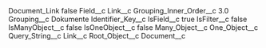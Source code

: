 <?xml version="1.0" encoding="UTF-8"?>
<CustomMetadata xmlns="http://soap.sforce.com/2006/04/metadata" xmlns:xsi="http://www.w3.org/2001/XMLSchema-instance" xmlns:xsd="http://www.w3.org/2001/XMLSchema">
    <label>Document_Link</label>
    <protected>false</protected>
    <values>
        <field>Field__c</field>
        <value xsi:type="xsd:string">Link__c</value>
    </values>
    <values>
        <field>Grouping_Inner_Order__c</field>
        <value xsi:type="xsd:double">3.0</value>
    </values>
    <values>
        <field>Grouping__c</field>
        <value xsi:type="xsd:string">Dokumente</value>
    </values>
    <values>
        <field>Identifier_Key__c</field>
        <value xsi:nil="true"/>
    </values>
    <values>
        <field>IsField__c</field>
        <value xsi:type="xsd:boolean">true</value>
    </values>
    <values>
        <field>IsFilter__c</field>
        <value xsi:type="xsd:boolean">false</value>
    </values>
    <values>
        <field>IsManyObject__c</field>
        <value xsi:type="xsd:boolean">false</value>
    </values>
    <values>
        <field>IsOneObject__c</field>
        <value xsi:type="xsd:boolean">false</value>
    </values>
    <values>
        <field>Many_Object__c</field>
        <value xsi:nil="true"/>
    </values>
    <values>
        <field>One_Object__c</field>
        <value xsi:nil="true"/>
    </values>
    <values>
        <field>Query_String__c</field>
        <value xsi:type="xsd:string">Link__c</value>
    </values>
    <values>
        <field>Root_Object__c</field>
        <value xsi:type="xsd:string">Document__c</value>
    </values>
</CustomMetadata>
